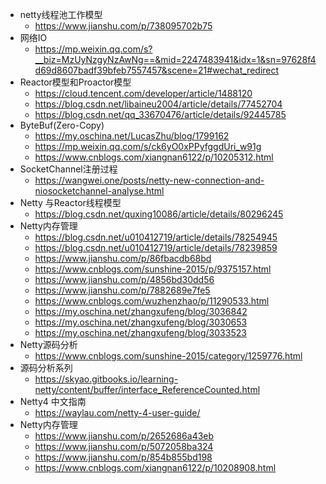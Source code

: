 - netty线程池工作模型
  -  https://www.jianshu.com/p/738095702b75
- 网络IO
  - https://mp.weixin.qq.com/s?__biz=MzUyNzgyNzAwNg==&mid=2247483941&idx=1&sn=97628f4d69d8607badf39bfeb7557457&scene=21#wechat_redirect
- Reactor模型和Proactor模型
  -  https://cloud.tencent.com/developer/article/1488120
  - https://blog.csdn.net/libaineu2004/article/details/77452704
  - https://blog.csdn.net/qq_33670476/article/details/92445785
- ByteBuf(Zero-Copy)
  -  https://my.oschina.net/LucasZhu/blog/1799162
  - https://mp.weixin.qq.com/s/ck6yO0xPPyfggdUri_w91g
  - https://www.cnblogs.com/xiangnan6122/p/10205312.html
- SocketChannel注册过程
  -  https://wangwei.one/posts/netty-new-connection-and-niosocketchannel-analyse.html 
- Netty 与Reactor线程模型
  -  https://blog.csdn.net/quxing10086/article/details/80296245 
- Netty内存管理
  - https://blog.csdn.net/u010412719/article/details/78254945
  -  https://blog.csdn.net/u010412719/article/details/78239859 
  - https://www.jianshu.com/p/86fbacdb68bd
  - https://www.cnblogs.com/sunshine-2015/p/9375157.html
  - https://www.jianshu.com/p/4856bd30dd56
  - https://www.jianshu.com/p/7882689e7fe5
  -  https://www.cnblogs.com/wuzhenzhao/p/11290533.html
  -   https://my.oschina.net/zhangxufeng/blog/3036842  
  -    https://my.oschina.net/zhangxufeng/blog/3030653 
  -   https://my.oschina.net/zhangxufeng/blog/3033523 
- Netty源码分析
  - https://www.cnblogs.com/sunshine-2015/category/1259776.html
- 源码分析系列
  - https://skyao.gitbooks.io/learning-netty/content/buffer/interface_ReferenceCounted.html
- Netty4 中文指南
  -  https://waylau.com/netty-4-user-guide/ 
- Netty内存管理
  - https://www.jianshu.com/p/2652686a43eb
  - https://www.jianshu.com/p/5072058ba324
  - https://www.jianshu.com/p/854b855bd198
  - https://www.cnblogs.com/xiangnan6122/p/10208908.html